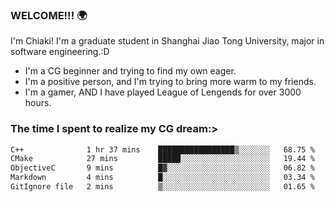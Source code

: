 ### WELCOME!!! 🌍

I'm Chiaki! I'm a graduate student in Shanghai Jiao Tong University, major in software engineering.:D

-  I'm a CG beginner and trying to find my own eager. 
-  I'm a positive person, and I'm trying to bring more warm to my friends.
-  I'm a gamer, AND I have played League of Lengends for over 3000 hours.


### The time I spent to realize my CG dream:>
<!--START_SECTION:waka-->

```txt
C++              1 hr 37 mins    █████████████████▒░░░░░░░   68.75 %
CMake            27 mins         █████░░░░░░░░░░░░░░░░░░░░   19.44 %
ObjectiveC       9 mins          █▓░░░░░░░░░░░░░░░░░░░░░░░   06.82 %
Markdown         4 mins          █░░░░░░░░░░░░░░░░░░░░░░░░   03.34 %
GitIgnore file   2 mins          ▒░░░░░░░░░░░░░░░░░░░░░░░░   01.65 %
```

<!--END_SECTION:waka-->

<!--
**Chiaki-meow/Chiaki-meow** is a ✨ _special_ ✨ repository because its `README.md` (this file) appears on your GitHub profile.

Here are some ideas to get you started:

- 🔭 I’m currently working on ...
- 🌱 I’m currently learning ...
- 👯 I’m looking to collaborate on ...
- 🤔 I’m looking for help with ...
- 💬 Ask me about ...
- 📫 How to reach me: ...
- 😄 Pronouns: ...
- ⚡ Fun fact: ...
-->
